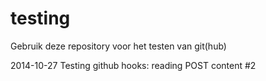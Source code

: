 # testing


Gebruik deze repository voor het testen van git(hub)

2014-10-27 Testing github hooks: reading POST content #2


 

